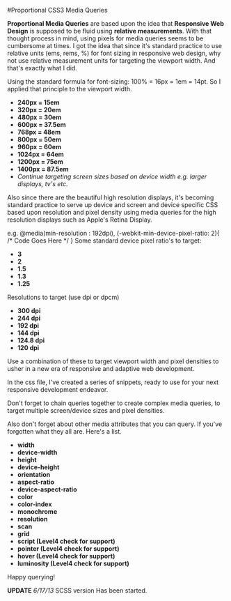 #Proportional CSS3 Media Queries

**Proportional Media Queries** are based upon the idea that **Responsive Web Design** is supposed to be fluid using **relative measurements**. With that thought process in mind, using pixels for media queries seems to be cumbersome at times. I got the idea that since it's standard practice to use relative units (ems, rems, %) for font sizing in responsive web design, why not use relative measurement units for targeting the viewport width. And that's exactly what I did. 

Using the standard formula for font-sizing: 100% = 16px = 1em = 14pt.
So I applied that principle to the viewport width.
  * **240px = 15em**
  * **320px = 20em**
  * **480px = 30em**
  * **600px = 37.5em**
  * **768px = 48em**
  * **800px = 50em**
  * **960px = 60em**
  * **1024px = 64em**
  * **1200px = 75em**
  * **1400px = 87.5em**
  * *Continue targeting screen sizes based on device width e.g. larger displays, tv's etc.* 

Also since there are the beautiful high resolution displays, it's becoming standard practice to serve up device and screen and device specific CSS based upon resolution and pixel density using media queries for the high resolution displays such as Apple's Retina Display. 

e.g. @media(min-resolution : 192dpi), (-webkit-min-device-pixel-ratio: 2){
      /* Code Goes Here */
      }
Some standard device pixel ratio's to target:
  * **3**
  * **2**
  * **1.5**
  * **1.3**
  * **1.25**

Resolutions to target (use dpi or dpcm)
  * **300 dpi**
  * **244 dpi**
  * **192 dpi**
  * **144 dpi**
  * **124.8 dpi**
  * **120 dpi**

Use a combination of these to target viewport width and pixel densities to usher in a new era of responsive and adaptive web development.

In the css file, I've created a series of snippets, ready to use for your next responsive development endeavor.

Don't forget to chain queries together to create complex media queries, to target multiple screen/device sizes and pixel densities.

Also don't forget about other media attributes that you can query. If you've forgotten what they all are. Here's a list.
  * **width**
  * **device-width**
  * **height**
  * **device-height**
  * **orientation**
  * **aspect-ratio**
  * **device-aspect-ratio**
  * **color**
  * **color-index**
  * **monochrome**
  * **resolution**
  * **scan**
  * **grid**
  * **script (Level4 check for support)**
  * **pointer (Level4 check for support)**
  * **hover (Level4 check for support)**
  * **luminosity (Level4 check for support)**
  
Happy querying!

**UPDATE** *6/17/13* SCSS version Has been started.